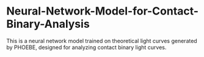 # Neural-Network-Model-for-Contact-Binary-Analysis
This is a neural network model trained on theoretical light curves generated by PHOEBE, designed for analyzing contact binary light curves. 

